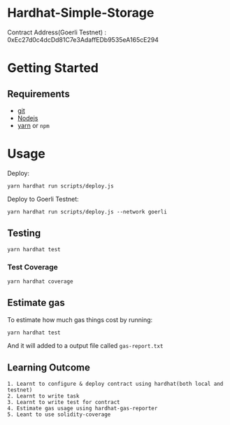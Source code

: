 # Hardhat-Simple-Storage

Contract Address(Goerli Testnet) : 0xEc27d0c4dcDd81C7e3AdaffEDb9535eA165cE294

# Getting Started

## Requirements

- [git](https://git-scm.com/book/en/v2/Getting-Started-Installing-Git)
- [Nodejs](https://nodejs.org/en/)
- [yarn](https://yarnpkg.com/getting-started/install) or `npm`

# Usage

Deploy:

```
yarn hardhat run scripts/deploy.js
```

Deploy to Goerli Testnet: 

```
yarn hardhat run scripts/deploy.js --network goerli
```

## Testing

```
yarn hardhat test
```

### Test Coverage

```
yarn hardhat coverage
```

## Estimate gas

To estimate how much gas things cost by running:

```
yarn hardhat test
```

And it will added to a output file called `gas-report.txt`

## Learning Outcome

```
1. Learnt to configure & deploy contract using hardhat(both local and testnet)
2. Learnt to write task
3. Learnt to write test for contract
4. Estimate gas usage using hardhat-gas-reporter
5. Leant to use solidity-coverage
```
